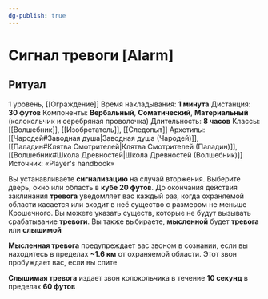 ```yaml
---
dg-publish: true
---
```

# Сигнал тревоги [Alarm]
## Ритуал
1 уровень, [[Ограждение]]
Время накладывания: **1 минута**
Дистанция: **30 футов**
Компоненты: **Вербальный**, **Соматический**, **Материальный** (колокольчик и серебряная проволочка)
Длительность: **8 часов**
Классы: [[Волшебник]], [[Изобретатель]], [[Следопыт]]
Архетипы: [[Чародей#Заводная душа|Заводная душа (Чародей)]], [[Паладин#Клятва Смотрителей|Клятва Смотрителей (Паладин)]], [[Волшебник#Школа Древностей|Школа Древностей (Волшебник)]]
Источник: «Player's handbook»

Вы устанавливаете **сигнализацию** на случай вторжения. Выберите дверь, окно или область в **кубе 20 футов**. До окончания действия заклинания **тревога** уведомляет вас каждый раз, когда охраняемой области касается или входит в неё существо с размером не меньше Крошечного. Вы можете указать существ, которые не будут вызывать срабатывание **тревоги**. Вы также выбираете, **мысленной** будет **тревога** или **слышимой**

**Мысленная тревога** предупреждает вас звоном в сознании, если вы находитесь в пределах **~1.6 км** от охраняемой области. Этот звон пробуждает вас, если вы спите

**Слышимая тревога** издает звон колокольчика в течение **10 секунд** в пределах **60 футов**
